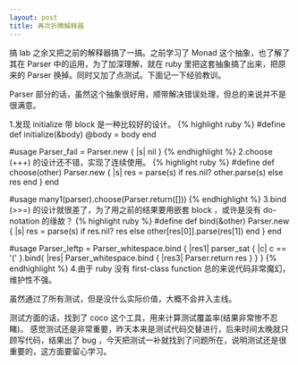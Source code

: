 ```yaml
---
layout: post
title: 再次折腾解释器
---
```


搞 lab 之余又把之前的解释器搞了一搞。之前学习了 Monad 这个抽象，也了解了其在
Parser 中的运用，为了加深理解，就在 ruby 里把这套抽象搞了出来，把原来的 Parser 换掉。同时又加了点测试。下面记一下经验教训。

<!-- more -->

Parser 部分的话，虽然这个抽象很好用，顺带解决错误处理，但总的来说并不是很满意。

1.发现 initialize 带 block 是一种比较好的设计。
{% highlight ruby %}
  #define
  def initialize(&body)
    @body = body
  end

  #usage
  Parser_fail = Parser.new { |s| nil }
{% endhighlight %}
2.choose (+++) 的设计还不错，实现了连续使用。
{% highlight ruby %}
  #define
  def choose(other)
    Parser.new { |s|
      res = parse(s)
      if res.nil?
        other.parse(s)
      else
        res
      end
    }
  end

  #usage
  many1(parser).choose(Parser.return([]))
{% endhighlight %}
3.bind (>>=) 的设计就很差了，为了用之前的结果要用嵌套 block ，或许是没有 do-notation 的缘故？
{% highlight ruby %}
  #define
  def bind(&other)
    Parser.new { |s|
      res = parse(s)
      if res.nil?
        res
      else
        other[res[0]].parse(res[1])
      end
    }
  end

  #usage
  Parser_leftp = Parser_whitespace.bind { |res1|
    parser_sat { |c| c == '(' }.bind{ |res|
      Parser_whitespace.bind { |res3|
        Parser.return res
      }
    }
  }
{% endhighlight %}
4.由于 ruby 没有 first-class function 总的来说代码非常魔幻，维护性不强。

虽然通过了所有测试，但是没什么实际价值，大概不会并入主线。

测试方面的话，找到了 coco 这个工具，用来计算测试覆盖率(结果非常惨不忍睹)。 感觉测试还是非常重要，昨天本来是测试代码交替进行，后来时间太晚就只顾写代码，结果出了 bug ，今天把测试一补就找到了问题所在，说明测试还是很重要的，这方面要留心学习。


